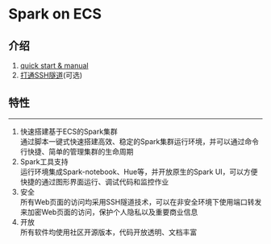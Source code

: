 #		Spark on ECS

##		介绍
1. [quick start & manual](doc/manual.md)
2. [打通SSH隧道](doc/ssh_tunnel.md)(可选)

##		特性
--------
1. 快速搭建基于ECS的Spark集群    
   通过脚本一键式快速搭建高效、稳定的Spark集群运行环境，并可以通过命令行快捷、简单的管理集群的生命周期
2. Spark工具支持    
   运行环境集成Spark-notebook、Hue等，并开放原生的Spark UI，可以方便快捷的通过图形界面运行、调试代码和监控作业
3. 安全    
   所有Web页面的访问均采用SSH隧道技术，可以在非安全环境下使用端口转发来加密Web页面的访问，保护个人隐私以及重要商业信息
4. 开放    
   所有软件均使用社区开源版本，代码开放透明、文档丰富
   
   